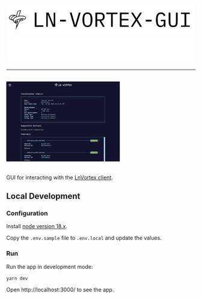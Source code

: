 <div>
  <img src="docs/assets/ln-vortex-gui-light-mode.svg#gh-light-mode-only" alt="ln-vortex-gui">
  <img src="docs/assets/ln-vortex-gui-dark-mode.svg#gh-dark-mode-only" alt="ln-vortex-gui">
</div>

---

<br />

<div>
  <img src="docs/assets/home-screen.png" width="60%" alt="home screen">
</div>

<br />

GUI for interacting with the [LnVortex client](https://github.com/ln-vortex/ln-vortex).

## Local Development

### Configuration

Install [node version 18.x](https://nodejs.org/en/about/releases/).

Copy the `.env.sample` file to `.env.local` and update the values.

### Run

Run the app in development mode:

```
yarn dev
```

Open http://localhost:3000/ to see the app.

